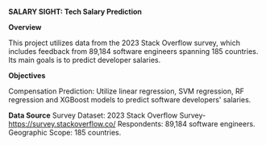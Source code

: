 **SALARY SIGHT: Tech Salary Prediction**

**Overview**

This project utilizes data from the 2023 Stack Overflow survey, which includes feedback from 89,184 software engineers spanning 185 countries. Its main goals is to predict developer salaries.

**Objectives**

Compensation Prediction: Utilize linear regression, SVM regression, RF regression and XGBoost models to predict software developers' salaries.

**Data Source**
Survey Dataset: 2023 Stack Overflow Survey- https://survey.stackoverflow.co/
Respondents: 89,184 software engineers.
Geographic Scope: 185 countries.
